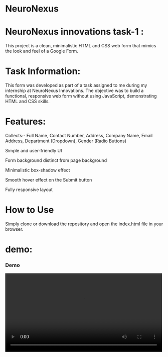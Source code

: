 # NeuroNexus
# NeuroNexus innovations task-1 :
This project is a clean, minimalistic HTML and CSS web form that mimics the look and feel of a Google Form.

# Task Information:

This form was developed as part of a task assigned to me during my internship at NeuroNexus Innovations. The objective was to build a functional, responsive web form without using JavaScript, demonstrating HTML and CSS skills.

# Features:

Collects:-
Full Name,
Contact Number,
Address,
Company Name,
Email Address,
Department (Dropdown),
Gender (Radio Buttons)


Simple and user-friendly UI


Form background distinct from page background

Minimalistic box-shadow effect

Smooth hover effect on the Submit button

Fully responsive layout

# How to Use
Simply clone or download the repository and open the index.html file in your browser.

# demo:
### Demo

<video src="Google-like form.mp4" controls width="500"></video>
